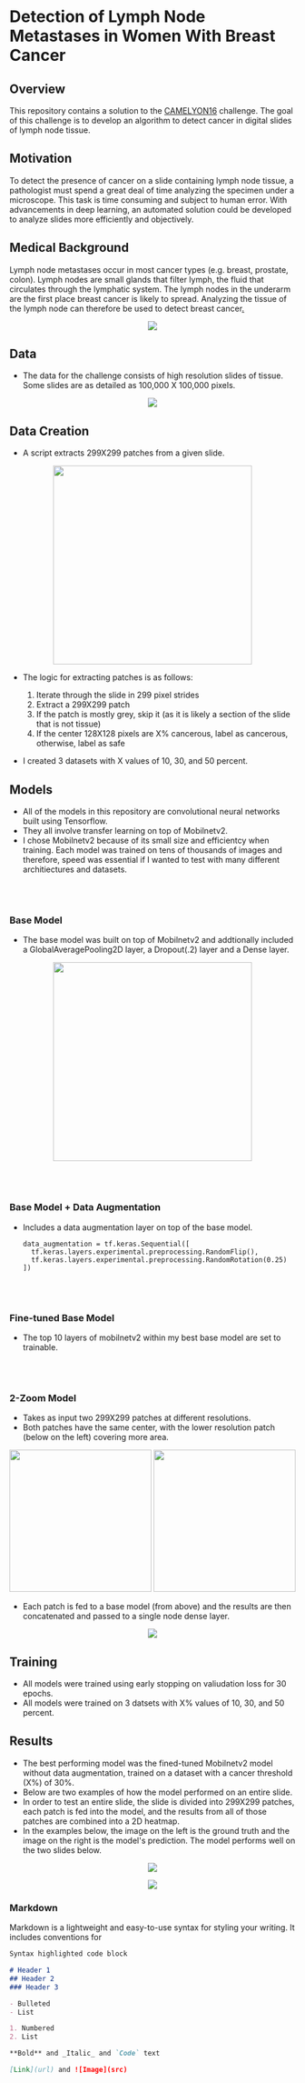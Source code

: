 # Detection of Lymph Node Metastases in Women With Breast Cancer


## Overview

This repository contains a solution to the [CAMELYON16](https://camelyon16.grand-challenge.org/Home/) challenge. The goal of this challenge is to develop an algorithm to detect cancer in digital slides of lymph node tissue.

## Motivation

To detect the presence of cancer on a slide containing lymph node tissue, a pathologist must spend a great deal of time analyzing the specimen under a microscope. This task is time consuming and subject to human error. With advancements in deep learning, an automated solution could be developed to analyze slides more efficiently and objectively. 

## Medical Background

Lymph node metastases occur in most cancer types (e.g. breast, prostate, colon). Lymph nodes are small glands that filter lymph, the fluid that circulates through the lymphatic system. The lymph nodes in the underarm are the first place breast cancer is likely to spread. Analyzing the tissue of the lymph node can therefore be used to detect breast cancer[.](https://camelyon16.grand-challenge.org/Background/) 

<p align="center"><img src="Images/lymph_nodes.png"></p>

## Data

- The data for the challenge consists of high resolution slides of tissue. Some slides are as detailed as 100,000 X 100,000 pixels.
<p align="center"><img src="Images/full_slide.png"></p>

## Data Creation
- A script extracts 299X299 patches from a given slide.
<p align="center"><img width="350" height="350" src="Images/tissue_slide_high_res.png"></p>

-	The logic for extracting patches is as follows:

    1. Iterate through the slide in 299 pixel strides
    2. Extract a 299X299 patch
    3. If the patch is mostly grey, skip it (as it is likely a section of the slide that is not tissue)
    4. If the center 128X128 pixels are X% cancerous, label as cancerous, otherwise, label as safe

- I created 3 datasets with X values of 10, 30, and 50 percent.

## Models

- All of the models in this repository are convolutional neural networks built using Tensorflow. 
- They all involve transfer learning on top of Mobilnetv2.
- I chose Mobilnetv2 because of its small size and efficientcy when training. Each model was trained on tens of thousands of images and therefore, speed was essential if I wanted to test with many different architiectures and datasets.

<br></br>
### Base Model

- The base model was built on top of Mobilnetv2 and addtionally included a GlobalAveragePooling2D layer, a Dropout(.2) layer and a Dense layer.

<p align="center"><img width="350" height="350" src="Images/base_model_architecture.png"></p>

<br></br>
### Base Model + Data Augmentation

- Includes a data augmentation layer on top of the base model.

      data_augmentation = tf.keras.Sequential([ 
        tf.keras.layers.experimental.preprocessing.RandomFlip(), 
        tf.keras.layers.experimental.preprocessing.RandomRotation(0.25)
      ])     

<br></br>
### Fine-tuned Base Model

- The top 10 layers of mobilnetv2 within my best base model are set to trainable.

<br></br>
### 2-Zoom Model

- Takes as input two 299X299 patches at different resolutions.
- Both patches have the same center, with the lower resolution patch (below on the left) covering more area. 

<p align="center">
    <img width="250" height="250" src="Images/tissue_slide_low_res.png">
    <img width="250" height="250" src="Images/tissue_slide_high_res.png">
</p>

- Each patch is fed to a base model (from above) and the results are then concatenated and passed to a single node dense layer.

<p align="center"><img  src="Images/2zoom_architecture.png"></p>


## Training
- All models were trained using early stopping on valiudation loss for 30 epochs.
- All models were trained on 3 datsets with X% values of 10, 30, and 50 percent.

## Results
- The best performing model was the fined-tuned Mobilnetv2 model without data augmentation, trained on a dataset with a cancer threshold (X%) of 30%.
- Below are two examples of how the model performed on an entire slide. 
- In order to test an entire slide, the slide is divided into 299X299 patches, each patch is fed into the model, and the results from all of those patches are combined into a 2D heatmap. 
- In the examples below, the image on the left is the ground truth and the image on the right is the model's prediction. The model performs well on the two slides below. 

<p align="center"><img src="Images/best_model_prediction_2.png"></p>
<p align="center"><img src="Images/best_model_prediction_1.png"></p>



### Markdown

Markdown is a lightweight and easy-to-use syntax for styling your writing. It includes conventions for

```markdown
Syntax highlighted code block

# Header 1
## Header 2
### Header 3

- Bulleted
- List

1. Numbered
2. List

**Bold** and _Italic_ and `Code` text

[Link](url) and ![Image](src)
```



